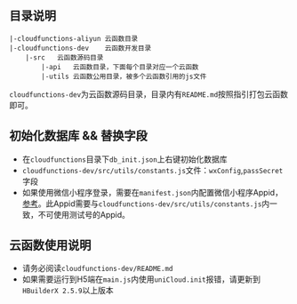 ## 目录说明
```
|-cloudfunctions-aliyun	云函数目录
|-cloudfunctions-dev	云函数开发目录
	|-src	云函数源码目录
		|-api	云函数目录，下面每个目录对应一个云函数
		|-utils	云函数公用目录，被多个云函数引用的js文件
```	
`cloudfunctions-dev`为云函数源码目录，目录内有`README.md`按照指引打包云函数即可。

## 初始化数据库 && 替换字段

- 在`cloudfunctions`目录下`db_init.json`上右键初始化数据库
- `cloudfunctions-dev/src/utils/constants.js`文件：`wxConfig`,`passSecret`字段
- 如果使用微信小程序登录，需要在`manifest.json`内配置微信小程序Appid，[参考](https://uniapp.dcloud.io/collocation/manifest?id=mp-weixin)。此Appid需要与`cloudfunctions-dev/src/utils/constants.js`内一致，不可使用测试号的Appid。

## 云函数使用说明

- 请务必阅读`cloudfunctions-dev/README.md`
- 如果需要运行到H5端在`main.js`内使用`uniCloud.init`报错，请更新到`HBuilderX 2.5.9`以上版本